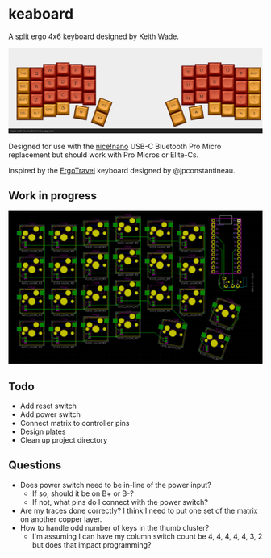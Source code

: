 # keaboard

A split ergo 4x6 keyboard designed by Keith Wade.

![keaboard](./images/keaboard_render.png)

Designed for use with the [nice!nano][nicenano] USB-C Bluetooth Pro Micro replacement
but should work with Pro Micros or Elite-Cs.

Inspired by the [ErgoTravel][ergotravel] keyboard designed by @jpconstantineau.

## Work in progress

![WIP](./images/WIP_2020-08-20%2008-26-05.png)

## Todo

- Add reset switch
- Add power switch
- Connect matrix to controller pins
- Design plates
- Clean up project directory

## Questions

- Does power switch need to be in-line of the power input?
  - If so, should it be on B+ or B-?
  - If not, what pins do I connect with the power switch?
- Are my traces done correctly? I think I need to put one set of the matrix on another
  copper layer.
- How to handle odd number of keys in the thumb cluster?
  - I'm assuming I can have my column switch count be 4, 4, 4, 4, 4, 3, 2 but does 
    that impact programming?

[nicenano]: https://docs.nicekeyboards.com/#/nice!nano/
[ergotravel]: https://github.com/jpconstantineau/ErgoTravel
